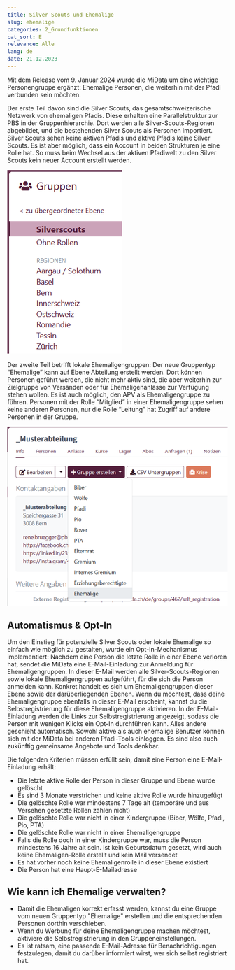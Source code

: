 ```yaml
---
title: Silver Scouts und Ehemalige
slug: ehemalige
categories: 2_Grundfunktionen
cat_sort: E
relevance: Alle
lang: de
date: 21.12.2023
---
```


Mit dem Release vom 9. Januar 2024 wurde die MiData um eine wichtige Personengruppe ergänzt: Ehemalige Personen, die weiterhin mit der Pfadi verbunden sein möchten.

Der erste Teil davon sind die Silver Scouts, das gesamtschweizerische Netzwerk von ehemaligen Pfadis. Diese erhalten eine Parallelstruktur zur PBS in der Gruppenhierarchie. Dort werden alle Silver-Scouts-Regionen abgebildet, und die bestehenden Silver Scouts als Personen importiert. Silver Scouts sehen keine aktiven Pfadis und aktive Pfadis keine Silver Scouts. Es ist aber möglich, dass ein Account in beiden Strukturen je eine Rolle hat. So muss beim Wechsel aus der aktiven Pfadiwelt zu den Silver Scouts kein neuer Account erstellt werden.

![SiSc-Regionen](/images/basicfunctions/sisc_regionen_de.png)

Der zweite Teil betrifft lokale Ehemaligengruppen: Der neue Gruppentyp “Ehemalige” kann auf Ebene Abteilung erstellt werden. Dort können Personen geführt werden, die nicht mehr aktiv sind, die aber weiterhin zur Zielgruppe von Versänden oder für Ehemaligenanlässe zur Verfügung stehen wollen. Es ist auch möglich, den APV als Ehemaligengruppe zu führen. Personen mit der Rolle “Mitglied” in einer Ehemaligengruppe sehen keine anderen Personen, nur die Rolle “Leitung” hat Zugriff auf andere Personen in der Gruppe.

![Gruppe Ehemalige](/images/basicfunctions/ehemalige_de.png)

## Automatismus & Opt-In
Um den Einstieg für potenzielle Silver Scouts oder lokale Ehemalige so einfach wie möglich zu gestalten, wurde ein Opt-In-Mechanismus implementiert: Nachdem eine Person die letzte Rolle in einer Ebene verloren hat, sendet die MiData eine E-Mail-Einladung zur Anmeldung für Ehemaligengruppen. In dieser E-Mail werden alle Silver-Scouts-Regionen sowie lokale Ehemaligengruppen aufgeführt, für die sich die Person anmelden kann. Konkret handelt es sich um Ehemaligengruppen dieser Ebene sowie der darüberliegenden Ebenen. Wenn du möchtest, dass deine Ehemaligengruppe ebenfalls in dieser E-Mail erscheint, kannst du die Selbstregistrierung für diese Ehemaligengruppe aktivieren. In der E-Mail-Einladung werden die Links zur Selbstregistrierung angezeigt, sodass die Person mit wenigen Klicks ein Opt-In durchführen kann. Alles andere geschieht automatisch. Sowohl aktive als auch ehemalige Benutzer können sich mit der MiData bei anderen Pfadi-Tools einloggen. Es sind also auch zukünftig gemeinsame Angebote und Tools denkbar.

Die folgenden Kriterien müssen erfüllt sein, damit eine Person eine E-Mail-Einladung erhält:
- Die letzte aktive Rolle der Person in dieser Gruppe und Ebene wurde gelöscht
- Es sind 3 Monate    verstrichen und keine aktive Rolle wurde hinzugefügt
- Die gelöschte Rolle war mindestens 7 Tage alt (temporäre und aus Versehen gesetzte Rollen zählen nicht)
- Die gelöschte Rolle war nicht in einer Kindergruppe (Biber, Wölfe, Pfadi, Pio, PTA)
- Die gelöschte Rolle war nicht in einer Ehemaligengruppe
- Falls die Rolle doch in einer Kindergruppe war, muss die Person mindestens 16 Jahre alt sein. Ist kein Geburtsdatum gesetzt, wird auch keine Ehemaligen-Rolle erstellt und kein Mail versendet
- Es hat vorher noch keine Ehemaligenrolle in dieser Ebene existiert
- Die Person hat eine Haupt-E-Mailadresse

## Wie kann ich Ehemalige verwalten?
- Damit die Ehemaligen korrekt erfasst werden, kannst du eine Gruppe vom neuen Gruppentyp "Ehemalige" erstellen und die entsprechenden Personen dorthin verschieben.
- Wenn du Werbung für deine Ehemaligengruppe machen möchtest, aktiviere die Selbstregistrierung in den Gruppeneinstellungen.
- Es ist ratsam, eine passende E-Mail-Adresse für Benachrichtigungen festzulegen, damit du darüber informiert wirst, wer sich selbst registriert hat.